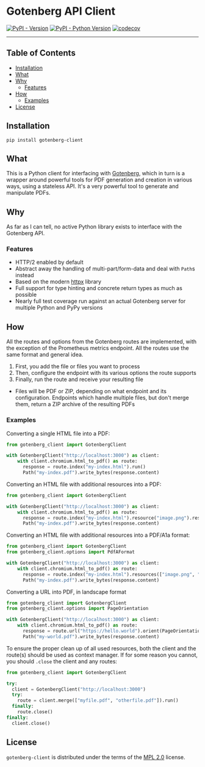 # Gotenberg API Client

[![PyPI - Version](https://img.shields.io/pypi/v/gotenberg-client.svg)](https://pypi.org/project/gotenberg-client)
[![PyPI - Python Version](https://img.shields.io/pypi/pyversions/gotenberg-client.svg)](https://pypi.org/project/gotenberg-client)
[![codecov](https://codecov.io/gh/stumpylog/gotenberg-client/graph/badge.svg?token=PH25G91Q6J)](https://codecov.io/gh/stumpylog/gotenberg-client)

---

## Table of Contents

- [Installation](#installation)
- [What](#what)
- [Why](#why)
  - [Features](#features)
- [How](#how)
  - [Examples](#examples)
- [License](#license)

## Installation

```console
pip install gotenberg-client
```

## What

This is a Python client for interfacing with [Gotenberg](https://gotenberg.dev/), which in turn is a wrapper around
powerful tools for PDF generation and creation in various ways, using a stateless API. It's a very powerful tool
to generate and manipulate PDFs.

## Why

As far as I can tell, no active Python library exists to interface with the Gotenberg API.

### Features

- HTTP/2 enabled by default
- Abstract away the handling of multi-part/form-data and deal with `Path`s instead
- Based on the modern [httpx](https://github.com/encode/httpx) library
- Full support for type hinting and concrete return types as much as possible
- Nearly full test coverage run against an actual Gotenberg server for multiple Python and PyPy versions

## How

All the routes and options from the Gotenberg routes are implemented, with the exception of the Prometheus metrics
endpoint. All the routes use the same format and general idea.

1. First, you add the file or files you want to process
1. Then, configure the endpoint with its various options the route supports
1. Finally, run the route and receive your resulting file

- Files will be PDF or ZIP, depending on what endpoint and its configuration. Endpoints which handle
  multiple files, but don't merge them, return a ZIP archive of the resulting PDFs

### Examples

Converting a single HTML file into a PDF:

```python
from gotenberg_client import GotenbergClient

with GotenbergClient("http://localhost:3000") as client:
    with client.chromium.html_to_pdf() as route:
      response = route.index("my-index.html").run()
      Path("my-index.pdf").write_bytes(response.content)
```

Converting an HTML file with additional resources into a PDF:

```python
from gotenberg_client import GotenbergClient

with GotenbergClient("http://localhost:3000") as client:
    with client.chromium.html_to_pdf() as route:
      response = route.index("my-index.html").resource("image.png").resource("style.css").run()
      Path("my-index.pdf").write_bytes(response.content)
```

Converting an HTML file with additional resources into a PDF/A1a format:

```python
from gotenberg_client import GotenbergClient
from gotenberg_client.options import PdfAFormat

with GotenbergClient("http://localhost:3000") as client:
    with client.chromium.html_to_pdf() as route:
      response = route.index("my-index.html").resources(["image.png", "style.css"]).pdf_format(PdfAFormat.A1a).run()
      Path("my-index.pdf").write_bytes(response.content)
```

Converting a URL into PDF, in landscape format

```python
from gotenberg_client import GotenbergClient
from gotenberg_client.options import PageOrientation

with GotenbergClient("http://localhost:3000") as client:
    with client.chromium.html_to_pdf() as route:
      response = route.url("https://hello.world").orient(PageOrientation.Landscape).run()
      Path("my-world.pdf").write_bytes(response.content)
```

To ensure the proper clean up of all used resources, both the client and the route(s) should be
used as context manager. If for some reason you cannot, you should `.close` the client and any
routes:

```python
from gotenberg_client import GotenbergClient

try:
  client = GotenbergClient("http://localhost:3000")
  try:
    route = client.merge(["myfile.pdf", "otherfile.pdf"]).run()
  finally:
    route.close()
finally:
  client.close()
```

## License

`gotenberg-client` is distributed under the terms of the [MPL 2.0](https://spdx.org/licenses/MPL-2.0.html) license.
